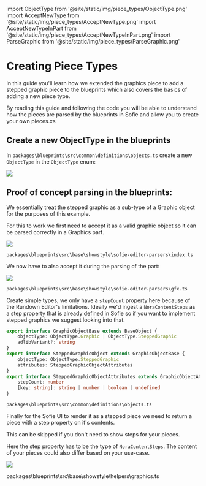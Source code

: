 import ObjectType from '@site/static/img/piece_types/ObjectType.png'
import AcceptNewType from '@site/static/img/piece_types/AcceptNewType.png'
import AcceptNewTypeInPart from '@site/static/img/piece_types/AcceptNewTypeInPart.png'
import ParseGraphic from '@site/static/img/piece_types/ParseGraphic.png'

# Creating Piece Types

In this guide you'll learn how we extended the graphics piece to add a stepped graphic piece to the blueprints which also covers the basics of adding a new piece type.

By reading this guide and following the code you will be able to understand how the pieces are parsed by the blueprints in Sofie and allow you to create your own pieces.xs

## Create a new ObjectType in the blueprints

In `packages\blueprints\src\common\definitions\objects.ts` create a new `ObjectType` in the `ObjectType` enum:

<img src={ObjectType} />

## Proof of concept parsing in the blueprints:

We essentially treat the stepped graphic as a sub-type of a Graphic object for the purposes of this example.

For this to work we first need to accept it as a valid graphic object so it can be parsed correctly in a Graphics part.

<img src={AcceptNewType} />

`packages\blueprints\src\base\showstyle\sofie-editor-parsers\index.ts`

We now have to also accept it during the parsing of the part:

<img src={AcceptNewTypeInPart} />

`packages\blueprints\src\base\showstyle\sofie-editor-parsers\gfx.ts`

Create simple types, we only have a `stepCount` property here because of the Rundown Editor's limitations. Ideally we'd ingest a `NoraContentSteps` as a step property that is already defined in Sofie so if you want to implement stepped graphics we suggest looking into that.

```typescript
export interface GraphicObjectBase extends BaseObject {
	objectType: ObjectType.Graphic | ObjectType.SteppedGraphic
	adlibVariant?: string
}
export interface SteppedGraphicObject extends GraphicObjectBase {
	objectType: ObjectType.SteppedGraphic
	attributes: SteppedGraphicObjectAttributes
}
export interface SteppedGraphicObjectAttributes extends GraphicObjectAttributes {
	stepCount: number
	[key: string]: string | number | boolean | undefined
}
```

`packages\blueprints\src\common\definitions\objects.ts`

Finally for the Sofie UI to render it as a stepped piece we need to return a piece with a step property on it's contents.

This can be skipped if you don't need to show steps for your pieces.

Here the step property has to be the type of `NoraContentSteps`. The content of your pieces could also differ based on your use-case.

<img src={ParseGraphic} />

packages\blueprints\src\base\showstyle\helpers\graphics.ts
